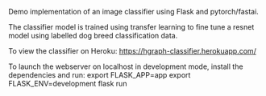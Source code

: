 Demo implementation of an image classifier using Flask and pytorch/fastai.

The classifier model is trained using transfer learning to fine tune a resnet model using labelled dog breed classification data.

To view the classifier on Heroku: https://hgraph-classifier.herokuapp.com/

To launch the webserver on localhost in development mode, install the dependencies and run:
export FLASK_APP=app
export FLASK_ENV=development
flask run
